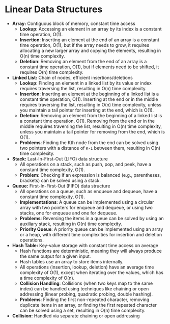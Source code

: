 # Linear Data Structures

- **Array:** Contiguous block of memory, constant time access
  - **Lookup**: Accessing an element in an array by its index is a constant time operation, O(1).
  - **Insertion**: Inserting an element at the end of an array is a constant time operation, O(1), but if the array needs to grow, it requires allocating a new larger array and copying the elements, resulting in O(n) time complexity.
  - **Deletion**: Removing an element from the end of an array is a constant time operation, O(1), but if elements need to be shifted, it requires O(n) time complexity.
- **Linked List:** Chain of nodes, efficient insertions/deletions
  - **Lookup**: Finding an element in a linked list by its value or index requires traversing the list, resulting in O(n) time complexity.
  - **Insertion**: Inserting an element at the beginning of a linked list is a constant time operation, O(1). Inserting at the end or in the middle requires traversing the list, resulting in O(n) time complexity, unless you maintain a tail pointer for inserting at the end, which is O(1).
  - **Deletion**: Removing an element from the beginning of a linked list is a constant time operation, O(1). Removing from the end or in the middle requires traversing the list, resulting in O(n) time complexity, unless you maintain a tail pointer for removing from the end, which is O(1).
  - **Problems**: Finding the Kth node from the end can be solved using two pointers with a distance of `K-1` between them, resulting in O(n) time complexity.
- **Stack:** Last-In-First-Out (LIFO) data structure
  - All operations on a stack, such as push, pop, and peek, have a constant time complexity, O(1).
  - **Problem**: Checking if an expression is balanced (e.g., parentheses, brackets) can be solved using a stack.
- **Queue:** First-In-First-Out (FIFO) data structure
  - All operations on a queue, such as enqueue and dequeue, have a constant time complexity, O(1).
  - **Implementations**: A queue can be implemented using a circular array with two pointers for enqueue and dequeue, or using two stacks, one for enqueue and one for dequeue.
  - **Problems**: Reversing the items in a queue can be solved by using an auxiliary stack, resulting in O(n) time complexity.
  - **Priority Queue**: A priority queue can be implemented using an array or a heap, with different time complexities for insertion and deletion operations.
- **Hash Table:** Key-value storage with constant time access on average
  - Hash functions are deterministic, meaning they will always produce the same output for a given input.
  - Hash tables use an array to store items internally.
  - All operations (insertion, lookup, deletion) have an average time complexity of O(1), except when iterating over the values, which has a time complexity of O(n).
  - **Collision Handling**: Collisions (when two keys map to the same index) can be handled using techniques like chaining or open addressing (linear probing, quadratic probing, double hashing).
  - **Problems**: Finding the first non-repeated character, removing duplicate items in an array, or finding the first repeated character can be solved using a set, resulting in O(n) time complexity.
- **Collision:** Handled via separate chaining or open addressing
